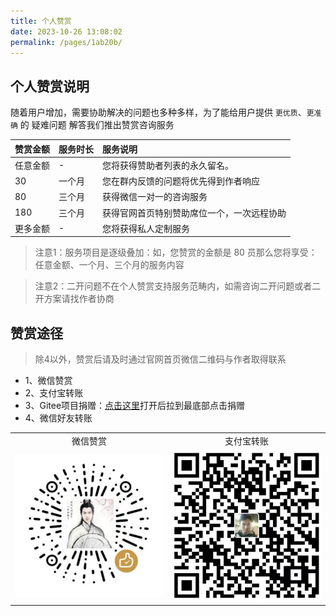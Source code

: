 ```yaml
---
title: 个人赞赏
date: 2023-10-26 13:08:02
permalink: /pages/1ab20b/
---
```


## 个人赞赏说明
随着用户增加，需要协助解决的问题也多种多样，为了能给用户提供 `更优质`、`更准确` 的 疑难问题 解答我们推出赞赏咨询服务

| 赞赏金额 | 服务时长 | 服务说明                  |
|:-----|:-----|:----------------------|
| 任意金额 | -    | 您将获得赞助者列表的永久留名。       |
| 30   | 一个月  | 您在群内反馈的问题将优先得到作者响应    |
| 80   | 三个月  | 获得微信一对一的咨询服务          |
| 180  | 三个月  | 获得官网首页特别赞助席位一个，一次远程协助 |
| 更多金额 |-| 您将获得私人定制服务            |

> 注意1：服务项目是逐级叠加：如，您赞赏的金额是 80 员那么您将享受：任意金额、一个月、三个月的服务内容

> 注意2：二开问题不在个人赞赏支持服务范畴内，如需咨询二开问题或者二开方案请找作者协商

## 赞赏途径
> 除4以外，赞赏后请及时通过官网首页微信二维码与作者取得联系

- 1、微信赞赏
- 2、支付宝转账
- 3、Gitee项目捐赠：[点击这里](https://gitee.com/dromara/neutrino-proxy)打开后拉到最底部点击捐赠
- 4、微信好友转账

<table>
<tr>
<td align="center">微信赞赏</td><td align="center">支付宝转账</td>
</tr>
<tr>
<td><img width="300px" src="./a1.png"></td><td><img width="300px" src="./a2.png"></td>
</tr>
<tr>
</tr>
</table>
